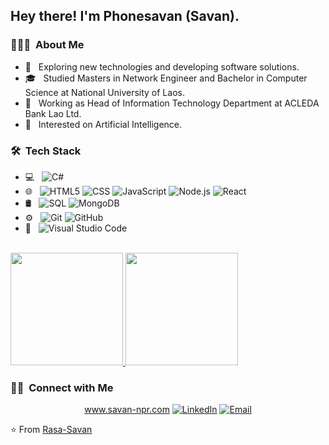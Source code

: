 <h2> Hey there! I'm Phonesavan (Savan).</h2>

<h3> 👨🏻‍💻 &nbsp;About Me </h3>

- 🤔 &nbsp; Exploring new technologies and developing software solutions.
- 🎓 &nbsp; Studied Masters in Network Engineer and Bachelor in Computer Science at National University of Laos.
- 💼 &nbsp; Working as Head of Information Technology Department at ACLEDA Bank Lao Ltd.
- 🌱 &nbsp; Interested on Artificial Intelligence.

<h3> 🛠 &nbsp;Tech Stack</h3>

- 💻 &nbsp;
  ![C#](https://img.shields.io/badge/-C++-333333?style=flat&logo=C%2B%2B&logoColor=00599C)
- 🌐 &nbsp;
  ![HTML5](https://img.shields.io/badge/-HTML5-333333?style=flat&logo=HTML5)
  ![CSS](https://img.shields.io/badge/-CSS-333333?style=flat&logo=CSS3&logoColor=1572B6)
  ![JavaScript](https://img.shields.io/badge/-JavaScript-333333?style=flat&logo=javascript)
  ![Node.js](https://img.shields.io/badge/-Node.js-333333?style=flat&logo=node.js)
  ![React](https://img.shields.io/badge/-React-333333?style=flat&logo=react)
- 🛢 &nbsp;
  ![SQL](https://img.shields.io/badge/-MySQL-333333?style=flat&logo=mysql)
  ![MongoDB](https://img.shields.io/badge/-MongoDB-333333?style=flat&logo=mongodb)
- ⚙️ &nbsp;
  ![Git](https://img.shields.io/badge/-Git-333333?style=flat&logo=git)
  ![GitHub](https://img.shields.io/badge/-GitHub-333333?style=flat&logo=github)
- 🔧 &nbsp;
  ![Visual Studio Code](https://img.shields.io/badge/-Visual%20Studio%20Code-333333?style=flat&logo=visual-studio-code&logoColor=007ACC)

<br/>

<a href="https://github.com/Rasa-Savan">
  <img height="180em" src="https://github-readme-stats.vercel.app/api?username=Rasa-Savan&theme=buefy&show_icons=true" />
  <img height="180em" src="https://github-readme-stats.vercel.app/api/top-langs/?username=Rasa-Savan&theme=buefy&layout=compact" />
</a>

<br/>

<h3> 🤝🏻 &nbsp;Connect with Me </h3>

<p align="center">
<a href="https://www.savan-npr.com/">www.savan-npr.com</a>
<a href="https://www.linkedin.com/in/AVS1508/"><img alt="LinkedIn" src="https://img.shields.io/badge/LinkedIn-Aditya%20Vikram%20Singh-blue?style=flat-square&logo=linkedin"></a>
<a href="mailto:savanbandith@gmail.com"><img alt="Email" src="https://img.shields.io/badge/Email-savanbandith@gmail.com-blue?style=flat-square&logo=gmail"></a>
</p>

⭐️ From [Rasa-Savan](https://github.com/Rasa-Savan)
